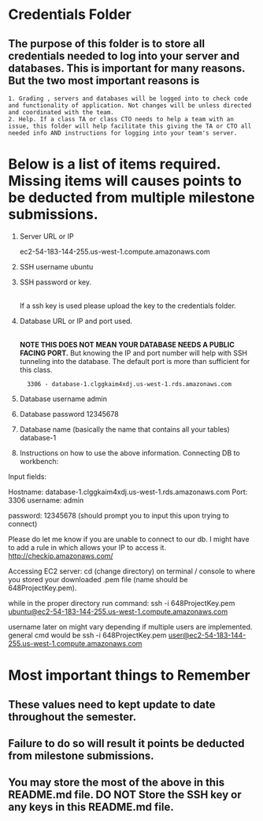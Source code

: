# Credentials Folder

## The purpose of this folder is to store all credentials needed to log into your server and databases. This is important for many reasons. But the two most important reasons is
    1. Grading , servers and databases will be logged into to check code and functionality of application. Not changes will be unless directed and coordinated with the team.
    2. Help. If a class TA or class CTO needs to help a team with an issue, this folder will help facilitate this giving the TA or CTO all needed info AND instructions for logging into your team's server. 


# Below is a list of items required. Missing items will causes points to be deducted from multiple milestone submissions.

1. Server URL or IP

    ec2-54-183-144-255.us-west-1.compute.amazonaws.com

2. SSH username
    ubuntu

3. SSH password or key.

    <br> If a ssh key is used please upload the key to the credentials folder.

4. Database URL or IP and port used.
    
    <br><strong> NOTE THIS DOES NOT MEAN YOUR DATABASE NEEDS A PUBLIC FACING PORT.</strong> But knowing the IP and port number will help with SSH tunneling into the database. The default port is more than sufficient for this class.

         3306 - database-1.clggkaim4xdj.us-west-1.rds.amazonaws.com

5. Database username
    admin
6. Database password
    12345678
7. Database name (basically the name that contains all your tables)
    database-1
8. Instructions on how to use the above information.
Connecting DB to workbench:

Input fields: 

Hostname: database-1.clggkaim4xdj.us-west-1.rds.amazonaws.com
Port: 3306
username: admin

password: 12345678 (should prompt you to input this upon trying to connect)

Please do let me know if you are unable to connect to our db. I might have to add a rule in which allows your IP to access it. http://checkip.amazonaws.com/


Accessing EC2 server:
cd (change directory) on terminal / console to where you stored your downloaded .pem file (name should be 648ProjectKey.pem).

while in the proper directory run command:
ssh -i 648ProjectKey.pem ubuntu@ec2-54-183-144-255.us-west-1.compute.amazonaws.com

    
username later on might vary depending if multiple users are implemented. 
general cmd would be ssh -i 648ProjectKey.pem user@ec2-54-183-144-255.us-west-1.compute.amazonaws.com



# Most important things to Remember
## These values need to kept update to date throughout the semester. <br>
## <strong>Failure to do so will result it points be deducted from milestone submissions.</strong><br>
## You may store the most of the above in this README.md file. DO NOT Store the SSH key or any keys in this README.md file.
